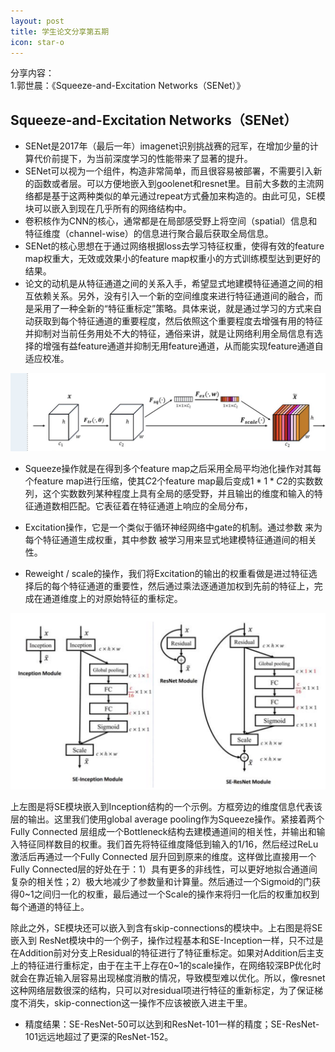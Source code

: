 ```yaml
---
layout: post
title: 学生论文分享第五期
icon: star-o
---
```


分享内容：  
1.郭世晨：《Squeeze-and-Excitation Networks（SENet）》

## Squeeze-and-Excitation Networks（SENet）
* SENet是2017年（最后一年）imagenet识别挑战赛的冠军，在增加少量的计算代价前提下，为当前深度学习的性能带来了显著的提升。
* SENet可以视为一个组件，构造非常简单，而且很容易被部署，不需要引入新的函数或者层。可以方便地嵌入到goolenet和resnet里。目前大多数的主流网络都是基于这两种类似的单元通过repeat方式叠加来构造的。由此可见，SE模块可以嵌入到现在几乎所有的网络结构中。
* 卷积核作为CNN的核心，通常都是在局部感受野上将空间（spatial）信息和特征维度（channel-wise）的信息进行聚合最后获取全局信息。
* SENet的核心思想在于通过网络根据loss去学习特征权重，使得有效的feature map权重大，无效或效果小的feature map权重小的方式训练模型达到更好的结果。
* 论文的动机是从特征通道之间的关系入手，希望显式地建模特征通道之间的相互依赖关系。另外，没有引入一个新的空间维度来进行特征通道间的融合，而是采用了一种全新的“特征重标定”策略。具体来说，就是通过学习的方式来自动获取到每个特征通道的重要程度，然后依照这个重要程度去增强有用的特征并抑制对当前任务用处不大的特征，通俗来讲，就是让网络利用全局信息有选择的增强有益feature通道并抑制无用feature通道，从而能实现feature通道自适应校准。 


![](/img/presentation/2019-04-01/15530656113553.jpg)

* Squeeze操作就是在得到多个feature map之后采用全局平均池化操作对其每个feature map进行压缩，使其$C2$个feature map最后变成$1*1*C2$的实数数列，这个实数数列某种程度上具有全局的感受野，并且输出的维度和输入的特征通道数相匹配。它表征着在特征通道上响应的全局分布，


* Excitation操作，它是一个类似于循环神经网络中gate的机制。通过参数 来为每个特征通道生成权重，其中参数 被学习用来显式地建模特征通道间的相关性。

* Reweight / scale的操作，我们将Excitation的输出的权重看做是进过特征选择后的每个特征通道的重要性，然后通过乘法逐通道加权到先前的特征上，完成在通道维度上的对原始特征的重标定。

![](/img/presentation/2019-04-01/15534779774551.jpg)

上左图是将SE模块嵌入到Inception结构的一个示例。方框旁边的维度信息代表该层的输出。这里我们使用global average pooling作为Squeeze操作。紧接着两个Fully Connected 层组成一个Bottleneck结构去建模通道间的相关性，并输出和输入特征同样数目的权重。我们首先将特征维度降低到输入的1/16，然后经过ReLu激活后再通过一个Fully Connected 层升回到原来的维度。这样做比直接用一个Fully Connected层的好处在于：1）具有更多的非线性，可以更好地拟合通道间复杂的相关性；2）极大地减少了参数量和计算量。然后通过一个Sigmoid的门获得0~1之间归一化的权重，最后通过一个Scale的操作来将归一化后的权重加权到每个通道的特征上。

除此之外，SE模块还可以嵌入到含有skip-connections的模块中。上右图是将SE嵌入到 ResNet模块中的一个例子，操作过程基本和SE-Inception一样，只不过是在Addition前对分支上Residual的特征进行了特征重标定。如果对Addition后主支上的特征进行重标定，由于在主干上存在0~1的scale操作，在网络较深BP优化时就会在靠近输入层容易出现梯度消散的情况，导致模型难以优化。所以，像resnet这种网络层数很深的结构，只可以对residual项进行特征的重新标定，为了保证梯度不消失，skip-connection这一操作不应该被嵌入进主干里。

* 精度结果：SE-ResNet-50可以达到和ResNet-101一样的精度；SE-ResNet-101远远地超过了更深的ResNet-152。